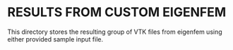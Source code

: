 # RESULTS FROM CUSTOM EIGENFEM

This directory stores the resulting group of VTK files from eigenfem using either provided sample input file.